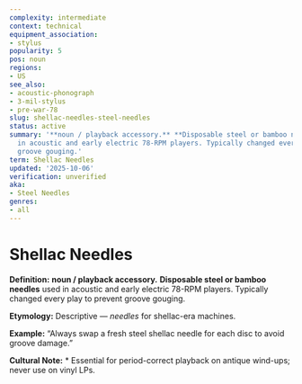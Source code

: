 ```yaml
---
complexity: intermediate
context: technical
equipment_association:
- stylus
popularity: 5
pos: noun
regions:
- US
see_also:
- acoustic-phonograph
- 3-mil-stylus
- pre-war-78
slug: shellac-needles-steel-needles
status: active
summary: '**noun / playback accessory.** **Disposable steel or bamboo needles** used
  in acoustic and early electric 78-RPM players. Typically changed every play to prevent
  groove gouging.'
term: Shellac Needles
updated: '2025-10-06'
verification: unverified
aka:
- Steel Needles
genres:
- all
---
```


# Shellac Needles

**Definition:** **noun / playback accessory.** **Disposable steel or bamboo needles** used in acoustic and early electric 78-RPM players. Typically changed every play to prevent groove gouging.

**Etymology:** Descriptive — *needles* for shellac-era machines.

**Example:** “Always swap a fresh steel shellac needle for each disc to avoid groove damage.”

**Cultural Note:** * Essential for period-correct playback on antique wind-ups; never use on vinyl LPs.

